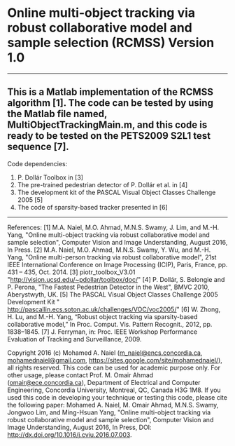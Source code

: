 # Online multi-object tracking via robust collaborative model and sample selection (RCMSS) Version 1.0
-------------------------------------------------------------------------------------------------------
This is a Matlab implementation of the RCMSS algorithm [1].  The code can be tested by using the Matlab file named, MultiObjectTrackingMain.m, and this code is ready to be tested on the PETS2009 S2L1 test sequence [7]. 
-------------------------------------------------------------------------------------------------------
Code dependencies: 
1) P. Dollár Toolbox in [3]
2) The pre-trained pedestrian detector of P. Dollár et al. in [4]
3) The development kit of the PASCAL Visual Object Classes Challenge 2005 [5]
4) The code of sparsity-based tracker presented in [6]
-------------------------------------------------------------------------------------------------------
References:
[1] M.A. Naiel, M.O. Ahmad, M.N.S. Swamy, J. Lim, and M.-H. Yang, "Online multi-object tracking via robust collaborative model and sample selection", Computer Vision and Image Understanding, August 2016, In Press. 
[2] M.A. Naiel, M.O. Ahmad, M.N.S. Swamy, Y. Wu, and M.-H. Yang, "Online multi-person tracking via robust collaborative model", 21st IEEE International Conference on Image Processing (ICIP), Paris, France, pp. 431 – 435, Oct. 2014. 
[3] piotr_toolbox_V3.01 "http://vision.ucsd.edu/~pdollar/toolbox/doc/"
[4] P. Dollár, S. Belongie and P. Perona, "The Fastest Pedestrian Detector in the West", BMVC 2010, Aberystwyth, UK.
[5] The PASCAL Visual Object Classes Challenge 2005 Development Kit " http://pascallin.ecs.soton.ac.uk/challenges/VOC/voc2005/"
[6] W. Zhong, H. Lu, and M.-H. Yang, “Robust object tracking via sparsity-based collaborative model,” In Proc. Comput. Vis. Pattern Recognit., 2012, pp. 1838–1845.
[7] J. Ferryman, in: Proc. IEEE Workshop Performance Evaluation of Tracking and Surveillance, 2009.

Copyright 2016 (c) Mohamed A. Naiel (m_naiel@encs.concordia.ca, mohamednaiel@gmail.com, https://sites.google.com/site/mohamednaiel/), all rights reserved. This code can be used for academic purpose only. For other usage, please contact Prof. M. Omair Ahmad (omair@ece.concordia.ca), Department of Electrical and Computer Engineering, Concordia University, Montreal, QC, Canada H3G 1M8. If you used this code in developing your technique or testing this code, please cite the following paper:
Mohamed A. Naiel, M. Omair Ahmad, M.N.S. Swamy, Jongwoo Lim, and Ming-Hsuan Yang, "Online multi-object tracking via robust collaborative model and sample selection", Computer Vision and Image Understanding, August 2016, In Press, DOI: http://dx.doi.org/10.1016/j.cviu.2016.07.003.
